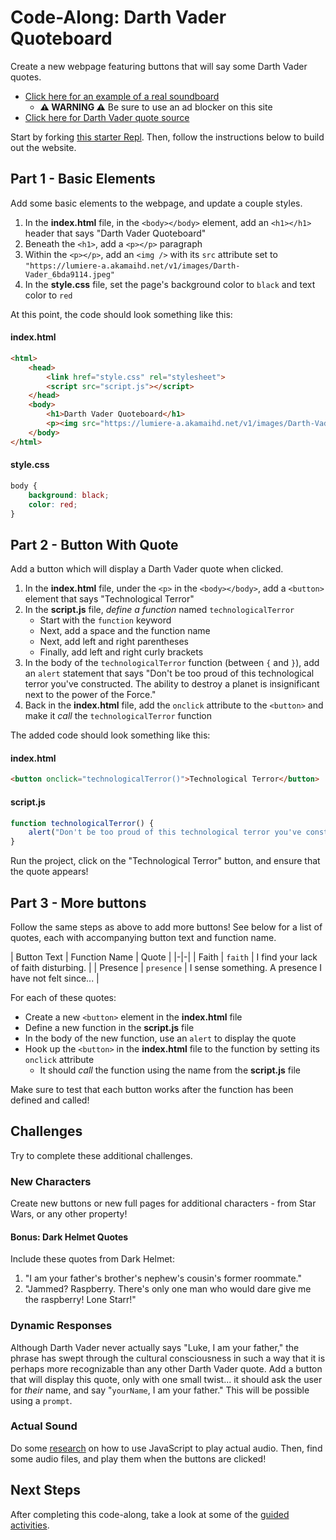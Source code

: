 # Code-Along: Darth Vader Quoteboard
Create a new webpage featuring buttons that will say some Darth Vader quotes.

- [Click here for an example of a real soundboard](https://www.101soundboards.com/boards/10715-darth-vader-soundboard-star-wars)
    - **⚠ WARNING ⚠** Be sure to use an ad blocker on this site
- [Click here for Darth Vader quote source](https://www.quora.com/What-are-some-famous-Darth-Vader-quotes)

Start by forking [this starter Repl](https://replit.com/@HylandOutreach/JavaScriptStarter). Then, follow the instructions below to build out the website.

## Part 1 - Basic Elements
Add some basic elements to the webpage, and update a couple styles.

1. In the **index.html** file, in the `<body></body>` element, add an `<h1></h1>` header that says "Darth Vader Quoteboard"
1. Beneath the `<h1>`, add a `<p></p>` paragraph
1. Within the `<p></p>`, add an `<img />` with its `src` attribute set to `"https://lumiere-a.akamaihd.net/v1/images/Darth-Vader_6bda9114.jpeg"`
1. In the **style.css** file, set the page's background color to `black` and text color to `red`

At this point, the code should look something like this:

#### index.html

```html
<html>
    <head>
        <link href="style.css" rel="stylesheet">
        <script src="script.js"></script>
    </head>
    <body>
        <h1>Darth Vader Quoteboard</h1>
        <p><img src="https://lumiere-a.akamaihd.net/v1/images/Darth-Vader_6bda9114.jpeg"></p>
    </body>
</html>
```

#### style.css

```css
body {
    background: black;
    color: red;
}
```

## Part 2 - Button With Quote
Add a button which will display a Darth Vader quote when clicked.

1. In the **index.html** file, under the `<p>` in the `<body></body>`, add a `<button>` element that says "Technological Terror"
1. In the **script.js** file, _define a function_ named `technologicalTerror`
    - Start with the `function` keyword
    - Next, add a space and the function name
    - Next, add left and right parentheses
    - Finally, add left and right curly brackets
1. In the body of the `technologicalTerror` function (between `{` and `}`), add an `alert` statement that says "Don't be too proud of this technological terror you've constructed. The ability to destroy a planet is insignificant next to the power of the Force."
1. Back in the **index.html** file, add the `onclick` attribute to the `<button>` and make it _call_ the `technologicalTerror` function

The added code should look something like this:

#### index.html

```html
<button onclick="technologicalTerror()">Technological Terror</button>
```

#### script.js

```js
function technologicalTerror() {
    alert("Don't be too proud of this technological terror you've constructed. The ability to destroy a planet is insignificant next to the power of the Force.");
}
```

Run the project, click on the "Technological Terror" button, and ensure that the quote appears!

## Part 3 - More buttons
Follow the same steps as above to add more buttons! See below for a list of quotes, each with accompanying button text and function name.

| Button Text | Function Name | Quote |
|-|-|
| Faith | `faith` | I find your lack of faith disturbing. |
| Presence | `presence` | I sense something. A presence I have not felt since... |

For each of these quotes:

- Create a new `<button>` element in the **index.html** file
- Define a new function in the **script.js** file
- In the body of the new function, use an `alert` to display the quote
- Hook up the `<button>` in the **index.html** file to the function by setting its `onclick` attribute
    - It should _call_ the function using the name from the **script.js** file

Make sure to test that each button works after the function has been defined and called!

## Challenges
Try to complete these additional challenges.

### New Characters
Create new buttons or new full pages for additional characters - from Star Wars, or any other property!

#### Bonus: Dark Helmet Quotes
Include these quotes from Dark Helmet:

1. "I am your father's brother's nephew's cousin's former roommate."
1. "Jammed? Raspberry. There's only one man who would dare give me the raspberry! Lone Starr!"

### Dynamic Responses
Although Darth Vader never actually says "Luke, I am your father," the phrase has swept through the cultural consciousness in such a way that it is perhaps more recognizable than any other Darth Vader quote. Add a button that will display this quote, only with one small twist... it should ask the user for _their_ name, and say "`yourName`, I am your father." This will be possible using a `prompt`.

### Actual Sound
Do some [research](https://stackoverflow.com/questions/9419263/how-to-play-audio) on how to use JavaScript to play actual audio. Then, find some audio files, and play them when the buttons are clicked!

## Next Steps
After completing this code-along, take a look at some of the [guided activities](FunctionsGuidedActivities.md).
